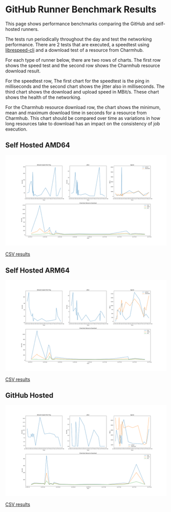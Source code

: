 # GitHub Runner Benchmark Results

This page shows performance benchmarks comparing the GitHub and self-hosted runners.

The tests run periodically throughout the day and test the networking performance. There are 2
tests that are executed, a speedtest using
[librespeed-cli](https://github.com/librespeed/speedtest-cli) and a download test of a resource
from Charmhub.

For each type of runner below, there are two rows of charts. The first row shows the speed test
and the second row shows the Charmhub resource download result.

For the speedtest row, The first chart for the speedtest is the ping in milliseconds and the
second chart shows the jitter also in milliseconds. The third chart shows the download and upload
speed in MBit/s. These chart shows the health of the networking.

For the Charmhub resource download row, the chart shows the minimum, mean and maximum download
time in seconds for a resource from Charmhub. This chart should be compared over time as
variations in how long resources take to download has an impact on the consistency of job
execution.

## Self Hosted AMD64

![Self Hosted AMD64](results/v1/self-hosted-amd.png "Self Hosted AMD64")

[CSV results](results/v1/self-hosted-amd.csv)

## Self Hosted ARM64

![Self Hosted ARM64](results/v1/self-hosted-arm.png "Self Hosted ARM64")

[CSV results](results/v1/self-hosted-arm.csv)

## GitHub Hosted

![GitHub Hosted](results/v1/github-hosted.png "GitHub Hosted")

[CSV results](results/v1/github-hosted.csv)
